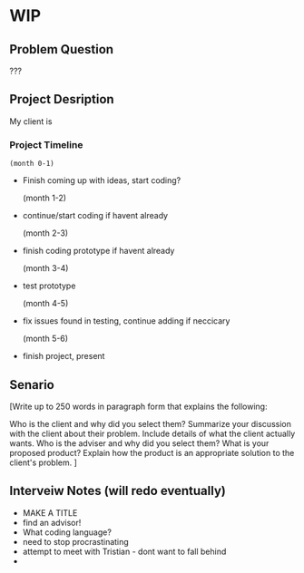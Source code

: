 
# WIP
## Problem Question
 ???

## Project Desription
My client is
### Project Timeline
    (month 0-1)
- Finish coming up with ideas, start coding?

    (month 1-2)
- continue/start coding if havent already
 
   (month 2-3)
- finish coding prototype if havent already

    (month 3-4)
- test prototype

    (month 4-5)
- fix issues found in testing, continue adding if neccicary

    (month 5-6)
- finish project, present

## Senario
[Write up to 250 words in paragraph form that explains the following:

Who is the client and why did you select them?
Summarize your discussion with the client about their problem. Include details of what the client actually wants.
Who is the adviser and why did you select them?
What is your proposed product? Explain how the product is an appropriate solution to the client's problem. ]

## Interveiw Notes (will redo eventually)
- MAKE A TITLE
- find an advisor!
- What coding language?
- need to stop procrastinating
- attempt to meet with Tristian - dont want to fall behind
- 
